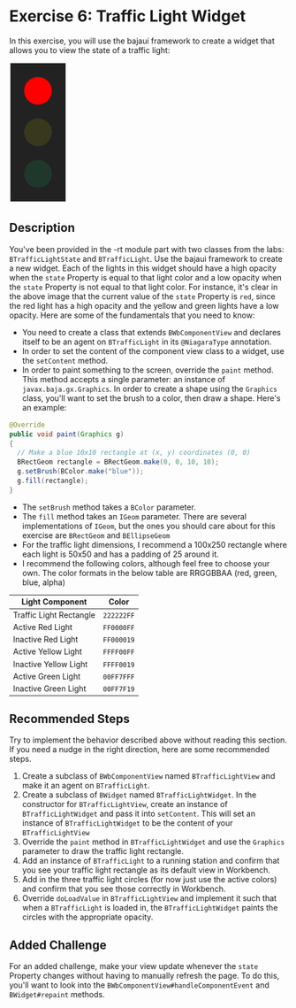 # Exercise 6: Traffic Light Widget
In this exercise, you will use the bajaui framework to create a widget that allows you to view the state of a traffic light:

![Traffic Light Widget](../images/TrafficLightWidget.png)

## Description
You've been provided in the -rt module part with two classes from the labs: `BTrafficLightState` and `BTrafficLight`. Use the bajaui framework to create a new widget. Each of the lights in this widget should have a high opacity when the `state` Property is equal to that light color and a low opacity when the `state` Property is not equal to that light color. For instance, it's clear in the above image that the current value of the `state` Property is `red`, since the red light has a high opacity and the yellow and green lights have a low opacity. Here are some of the fundamentals that you need to know:
* You need to create a class that extends `BWbComponentView` and declares itself to be an agent on `BTrafficLight` in its `@NiagaraType` annotation.
* In order to set the content of the component view class to a widget, use the `setContent` method.
* In order to paint something to the screen, override the `paint` method. This method accepts a single parameter: an instance of `javax.baja.gx.Graphics`.  In order to create a shape using the `Graphics` class, you'll want to set the brush to a color, then draw a shape. Here's an example:

```java
@Override
public void paint(Graphics g)
{
  // Make a blue 10x10 rectangle at (x, y) coordinates (0, 0)
  BRectGeom rectangle = BRectGeom.make(0, 0, 10, 10);
  g.setBrush(BColor.make("blue"));
  g.fill(rectangle);
}
```

  * The `setBrush` method takes a `BColor` parameter.
  * The `fill` method takes an `IGeom` parameter. There are several implementations of `IGeom`, but the ones you should care about for this exercise are `BRectGeom` and `BEllipseGeom`
  * For the traffic light dimensions, I recommend a 100x250 rectangle where each light is 50x50 and has a padding of 25 around it.
  * I recommend the following colors, although feel free to choose your own. The color formats in the below table are RRGGBBAA (red, green, blue, alpha)

| Light Component | Color |
| --------------- | ----- |
| Traffic Light Rectangle | `222222FF` |
| Active Red Light | `FF0000FF` |
| Inactive Red Light | `FF000019` |
| Active Yellow Light | `FFFF00FF` |
| Inactive Yellow Light | `FFFF0019` |
| Active Green Light | `00FF7FFF` |
| Inactive Green Light | `00FF7F19` |

## Recommended Steps
Try to implement the behavior described above without reading this section. If you need a nudge in the right direction, here are some recommended steps.

1. Create a subclass of `BWbComponentView` named `BTrafficLightView` and make it an agent on `BTrafficLight`.
2. Create a subclass of `BWidget` named `BTrafficLightWidget`. In the constructor for `BTrafficLightView`, create an instance of `BTrafficLightWidget` and pass it into `setContent`. This will set an instance of `BTrafficLightWidget` to be the content of your `BTrafficLightView`
3. Override the `paint` method in `BTrafficLightWidget` and use the `Graphics` parameter to draw the traffic light rectangle.
4. Add an instance of `BTrafficLight` to a running station and confirm that you see your traffic light rectangle as its default view in Workbench.
5. Add in the three traffic light circles (for now just use the active colors) and confirm that you see those correctly in Workbench.
6. Override `doLoadValue` in `BTrafficLightView` and implement it such that when a `BTrafficLight` is loaded in, the `BTrafficLightWidget` paints the circles with the appropriate opacity.

## Added Challenge
For an added challenge, make your view update whenever the `state` Property changes without having to manually refresh the page. To do this, you'll want to look into the `BWbComponentView#handleComponentEvent` and `BWidget#repaint` methods.